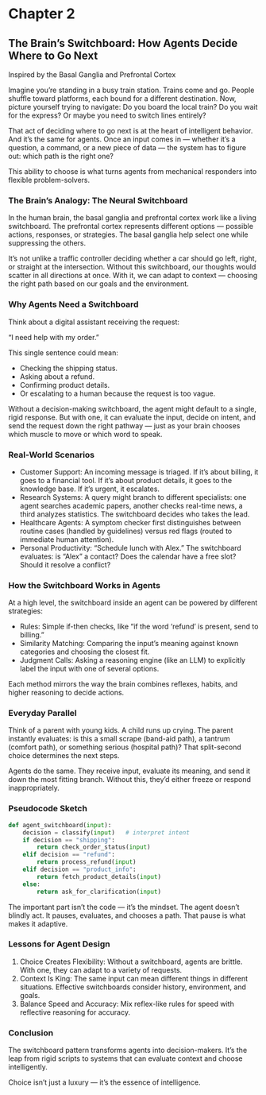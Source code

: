 # Chapter 2

## The Brain’s Switchboard: How Agents Decide Where to Go Next

Inspired by the Basal Ganglia and Prefrontal Cortex

Imagine you’re standing in a busy train station. Trains come and go. People shuffle toward platforms, each bound for a different destination. Now, picture yourself trying to navigate: Do you board the local train? Do you wait for the express? Or maybe you need to switch lines entirely?

That act of deciding where to go next is at the heart of intelligent behavior. And it’s the same for agents. Once an input comes in — whether it’s a question, a command, or a new piece of data — the system has to figure out: which path is the right one?

This ability to choose is what turns agents from mechanical responders into flexible problem-solvers.

### The Brain’s Analogy: The Neural Switchboard

In the human brain, the basal ganglia and prefrontal cortex work like a living switchboard. The prefrontal cortex represents different options — possible actions, responses, or strategies. The basal ganglia help select one while suppressing the others.

It’s not unlike a traffic controller deciding whether a car should go left, right, or straight at the intersection. Without this switchboard, our thoughts would scatter in all directions at once. With it, we can adapt to context — choosing the right path based on our goals and the environment.

### Why Agents Need a Switchboard

Think about a digital assistant receiving the request:

“I need help with my order.”

This single sentence could mean:

- Checking the shipping status.
- Asking about a refund.
- Confirming product details.
- Or escalating to a human because the request is too vague.

Without a decision-making switchboard, the agent might default to a single, rigid response. But with one, it can evaluate the input, decide on intent, and send the request down the right pathway — just as your brain chooses which muscle to move or which word to speak.

### Real-World Scenarios

- Customer Support: An incoming message is triaged. If it’s about billing, it goes to a financial tool. If it’s about product details, it goes to the knowledge base. If it’s urgent, it escalates.
- Research Systems: A query might branch to different specialists: one agent searches academic papers, another checks real-time news, a third analyzes statistics. The switchboard decides who takes the lead.
- Healthcare Agents: A symptom checker first distinguishes between routine cases (handled by guidelines) versus red flags (routed to immediate human attention).
- Personal Productivity: “Schedule lunch with Alex.” The switchboard evaluates: is “Alex” a contact? Does the calendar have a free slot? Should it resolve a conflict?

### How the Switchboard Works in Agents

At a high level, the switchboard inside an agent can be powered by different strategies:

- Rules: Simple if-then checks, like “if the word ‘refund’ is present, send to billing.”
- Similarity Matching: Comparing the input’s meaning against known categories and choosing the closest fit.
- Judgment Calls: Asking a reasoning engine (like an LLM) to explicitly label the input with one of several options.

Each method mirrors the way the brain combines reflexes, habits, and higher reasoning to decide actions.

### Everyday Parallel

Think of a parent with young kids. A child runs up crying. The parent instantly evaluates: is this a small scrape (band-aid path), a tantrum (comfort path), or something serious (hospital path)? That split-second choice determines the next steps.

Agents do the same. They receive input, evaluate its meaning, and send it down the most fitting branch. Without this, they’d either freeze or respond inappropriately.

### Pseudocode Sketch

```python
def agent_switchboard(input):
    decision = classify(input)   # interpret intent
    if decision == "shipping":
        return check_order_status(input)
    elif decision == "refund":
        return process_refund(input)
    elif decision == "product_info":
        return fetch_product_details(input)
    else:
        return ask_for_clarification(input)
```

The important part isn’t the code — it’s the mindset. The agent doesn’t blindly act. It pauses, evaluates, and chooses a path. That pause is what makes it adaptive.

### Lessons for Agent Design

1. Choice Creates Flexibility: Without a switchboard, agents are brittle. With one, they can adapt to a variety of requests.
2. Context Is King: The same input can mean different things in different situations. Effective switchboards consider history, environment, and goals.
3. Balance Speed and Accuracy: Mix reflex-like rules for speed with reflective reasoning for accuracy.

### Conclusion

The switchboard pattern transforms agents into decision-makers. It’s the leap from rigid scripts to systems that can evaluate context and choose intelligently.

Choice isn’t just a luxury — it’s the essence of intelligence.

